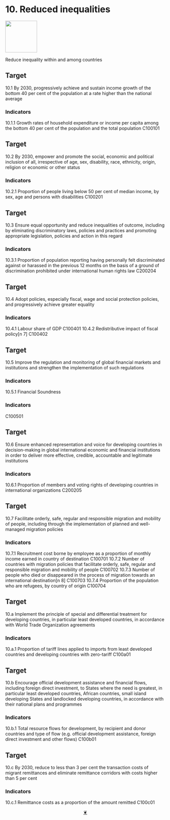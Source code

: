 # 10. Reduced inequalities

<img src=https://theo-armour.github.io/sdg-2021/images/sdg-icons/E_SDG_Icons-10.jpg width=100 >

Reduce inequality within and among countries


## Target

10.1 By 2030, progressively achieve and sustain income growth of the bottom 40 per cent of the population at a rate higher than the national average

### Indicators

10.1.1 Growth rates of household expenditure or income per capita among the bottom 40 per cent of the population and the total population C100101

## Target

10.2 By 2030, empower and promote the social, economic and political inclusion of all, irrespective of age, sex, disability, race, ethnicity, origin, religion or economic or other status

### Indicators

10.2.1 Proportion of people living below 50 per cent of median income, by sex, age and persons with disabilities C100201

## Target

10.3 Ensure equal opportunity and reduce inequalities of outcome, including by eliminating discriminatory laws, policies and practices and promoting appropriate legislation, policies and action in this regard

### Indicators

10.3.1 Proportion of population reporting having personally felt discriminated against or harassed in the previous 12 months on the basis of a ground of discrimination prohibited under international human rights law C200204

## Target

10.4 Adopt policies, especially fiscal, wage and social protection policies, and progressively achieve greater equality

### Indicators

10.4.1 Labour share of GDP C100401
10.4.2 Redistributive impact of fiscal policy[n 7] C100402

## Target

10.5 Improve the regulation and monitoring of global financial markets and institutions and strengthen the implementation of such regulations

### Indicators

10.5.1 Financial Soundness
### Indicators
 C100501

## Target

10.6 Ensure enhanced representation and voice for developing countries in decision-making in global international economic and financial institutions in order to deliver more effective, credible, accountable and legitimate institutions

### Indicators

10.6.1 Proportion of members and voting rights of developing countries in international organizations C200205

## Target

10.7 Facilitate orderly, safe, regular and responsible migration and mobility of people, including through the implementation of planned and well-managed migration policies

### Indicators

10.7.1 Recruitment cost borne by employee as a proportion of monthly income earned in country of destination C100701
10.7.2 Number of countries with migration policies that facilitate orderly, safe, regular and responsible migration and mobility of people C100702
10.7.3 Number of people who died or disappeared in the process of migration towards an international destination[n 8] C100703
10.7.4 Proportion of the population who are refugees, by country of origin C100704

## Target

10.a Implement the principle of special and differential treatment for developing countries, in particular least developed countries, in accordance with World Trade Organization agreements

### Indicators

10.a.1 Proportion of tariff lines applied to imports from least developed countries and developing countries with zero-tariff C100a01

## Target

10.b Encourage official development assistance and financial flows, including foreign direct investment, to States where the need is greatest, in particular least developed countries, African countries, small island developing States and landlocked developing countries, in accordance with their national plans and programmes

### Indicators

10.b.1 Total resource flows for development, by recipient and donor countries and type of flow (e.g. official development assistance, foreign direct investment and other flows) C100b01

## Target

10.c By 2030, reduce to less than 3 per cent the transaction costs of migrant remittances and eliminate remittance corridors with costs higher than 5 per cent

### Indicators

10.c.1 Remittance costs as a proportion of the amount remitted C100c01

<center title="Hello! Click me to go up to the top" ><a class=aDingbat href=javascript:window.scrollTo(0,0);> ❦ </a></center>
